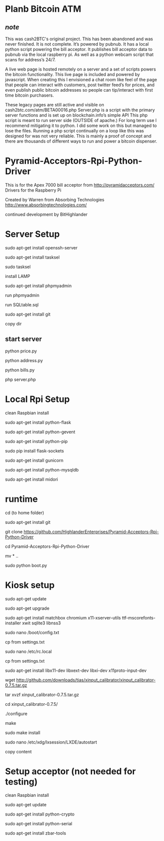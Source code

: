 Planb Bitcoin ATM
=============

*note*
-----
This was cash2BTC's original project. This has been abandoned and was never finished. It is not complete. It’s powered by pubnub. It has a local python script powering the bill acceptor. It publishes bill acceptor data to pubnub via the local raspberry pi. As well as a python webcam script that scans for address’s 24/7.


A live web page is hosted remotely on a server and a set of scripts powers the bitcoin functionality. This live page is included and powered by javascript. When creating this I envisioned a chat room like feel of the page that people can interact with customers, post twitter feed’s for prices, and even publish public bitcoin addresses so people can tip/interact with first time bitcoin purchasers.


These legacy pages are still active and visible on cash2btc.com/atm/BETA00016.php
 Server.php is a script with the primary server functions and is set up on blockchain.info’s simple API
This php script is meant to run server side (OUTSIDE of apache.) For long term use I recommend mitigating it to python. I did some work on this but managed to lose the files. Running a php script continually on a loop like this was designed for was not very reliable. 
This is mainly a proof of concept and there are thousands of different ways to run and power a bitcoin dispenser. 


Pyramid-Acceptors-Rpi-Python-Driver
===================================

This is for the Apex 7000 bill acceptor from http://pyramidacceptors.com/ Drivers for the Raspberry Pi

Created by 
Warren from Absorbing Technologies http://www.absorbingtechnologies.com/

continued development by BitHighlander


Server Setup
===============

sudo apt-get install openssh-server

sudo apt-get install tasksel

sudo tasksel

install LAMP

sudo apt-get install phpmyadmin

run phpmyadmin

run SQLtable.sql

sudo apt-get install git

copy dir

start server
------------

python price.py

python address.py

python bills.py

php server.php



Local Rpi Setup
===================

clean Raspbian install

sudo apt-get install python-flask

sudo apt-get install python-gevent

sudo apt-get install python-pip

sudo pip install flask-sockets

sudo apt-get install gunicorn

sudo apt-get install python-mysqldb

sudo apt-get install midori



runtime
========


cd (to home folder)

sudo apt-get install git

git clone https://github.com/HighlanderEnterprises/Pyramid-Acceptors-Rpi-Python-Driver

cd Pyramid-Acceptors-Rpi-Python-Driver

mv * ..

sudo python boot.py



Kiosk setup
===============


sudo apt-get update

sudo apt-get upgrade

sudo apt-get install matchbox chromium x11-xserver-utils ttf-mscorefonts-installer xwit sqlite3 libnss3

sudo nano /boot/config.txt

cp from settings.txt

sudo nano /etc/rc.local

cp from settings.txt

sudo apt-get install libx11-dev libxext-dev libxi-dev x11proto-input-dev

wget http://github.com/downloads/tias/xinput_calibrator/xinput_calibrator-0.7.5.tar.gz

tar xvzf xinput_calibrator-0.7.5.tar.gz

cd xinput_calibrator-0.7.5/

./configure 

make 

sudo make install

sudo nano /etc/xdg/lxsession/LXDE/autostart 

copy content






Setup acceptor (not needed for testing)
===================

clean Raspbian install

sudo apt-get update

sudo apt-get install python-crypto

sudo apt-get install python-serial

sudo apt-get install zbar-tools
